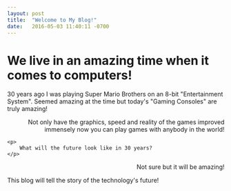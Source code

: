 ```yaml
---
layout: post
title:  "Welcome to My Blog!"
date:   2016-05-03 11:40:11 -0700
---
```

# We live in an amazing time when it comes to computers!  

<div>
    <i class="fa fa-gamepad fa-5x" aria-hidden="true"></i>
    <p>
        30 years ago I was playing Super Mario Brothers on an 8-bit "Entertainment System".  Seemed amazing at the time 
        but today's "Gaming Consoles" are truly amazing! 
    </p> 
</div>

<div align="right">
    <i class="fa fa-television fa-5x" aria-hidden="true"></i>
    <p>
        Not only have the graphics, speed and reality of the games improved immensely now you can play games with anybody in the world!
    </p>
</div>

<div>
    <i class="fa fa-binoculars fa-5x" aria-hidden="true"></i>
    
    <p>
        What will the future look like in 30 years?
    </p>
</div>

<div align="right">
    <i class="fa fa-thumbs-up fa-5x" aria-hidden="true"></i>
    <p>
        Not sure but it will be amazing! 
    </p>
</div>

<div>
    <i class="fa fa-cloud fa-5x" aria-hidden="true"></i>
    <p>
        This blog will tell the story of the technology's future!
    </p>
</div>
